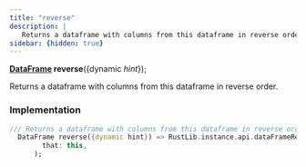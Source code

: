 ```yaml
---
title: "reverse"
description: |
   Returns a dataframe with columns from this dataframe in reverse order.
sidebar: {hidden: true}
---
```

<span class="dart-code"><strong>[DataFrame] reverse</strong>({<span class="nobr">dynamic <i>hint</i></span>});</span>

 Returns a dataframe with columns from this dataframe in reverse order.
### Implementation
```dart
/// Returns a dataframe with columns from this dataframe in reverse order.
  DataFrame reverse({dynamic hint}) => RustLib.instance.api.dataFrameReverse(
        that: this,
      );
```

[DataFrame]: /reference/classes/dataframe
[dynamic]: #